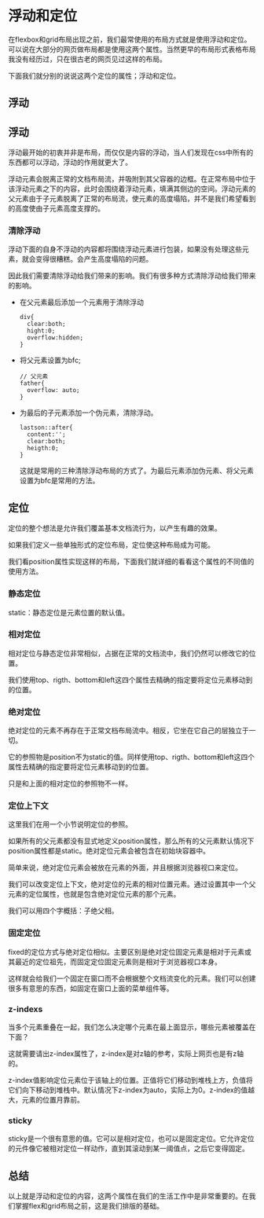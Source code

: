 # 浮动和定位

在flexbox和grid布局出现之前，我们最常使用的布局方式就是使用浮动和定位。可以说在大部分的网页做布局都是使用这两个属性。当然更早的布局形式表格布局我没有经历过，只在很古老的网页见过这样的布局。

下面我们就分别的说说这两个定位的属性；浮动和定位。

## 浮动

## 浮动

浮动最开始的初衷并非是布局，而仅仅是内容的浮动，当人们发现在css中所有的东西都可以浮动，浮动的作用就更大了。

浮动元素会脱离正常的文档布局流，并吸附到其父容器的边框。在正常布局中位于该浮动元素之下的内容，此时会围绕着浮动元素，填满其侧边的空间。浮动元素的父元素由于子元素脱离了正常的布局流，使元素的高度塌陷，并不是我们希望看到的高度使由子元素高度支撑的。


### 清除浮动

浮动下面的自身不浮动的内容都将围绕浮动元素进行包装，如果没有处理这些元素，就会变得很糟糕。会产生高度塌陷的问题。

因此我们需要清除浮动给我们带来的影响。我们有很多种方式清除浮动给我们带来的影响。

* 在父元素最后添加一个元素用于清除浮动
  ```
  div{
    clear:both;
    hight:0;
    overflow:hidden;
  }
  ```

* 将父元素设置为bfc;

  ```
  // 父元素
  father{
    overflow: auto;
  }
  ```

* 为最后的子元素添加一个伪元素，清除浮动。
  ```
  lastson::after{
    content:'';
    clear:both;
    heigth:0;
  }
  ```

  这就是常用的三种清除浮动布局的方式了。为最后元素添加伪元素、将父元素设置为bfc是常用的方法。

## 定位

定位的整个想法是允许我们覆盖基本文档流行为，以产生有趣的效果。

如果我们定义一些单独形式的定位布局，定位使这种布局成为可能。

我们看position属性实现这样的布局，下面我们就详细的看看这个属性的不同值的使用方法。

### 静态定位

static：静态定位是元素位置的默认值。

### 相对定位

相对定位与静态定位非常相似，占据在正常的文档流中，我们仍然可以修改它的位置。

我们使用top、rigth、bottom和left这四个属性去精确的指定要将定位元素移动到的位置。

### 绝对定位

绝对定位的元素不再存在于正常文档布局流中。相反，它坐在它自己的层独立于一切。

它的参照物是position不为static的值。同样使用top、rigth、bottom和left这四个属性去精确的指定要将定位元素移动到的位置。

只是和上面的相对定位的参照物不一样。

### 定位上下文

这里我们在用一个小节说明定位的参照。

如果所有的父元素都没有显式地定义position属性，那么所有的父元素默认情况下position属性都是static。绝对定位元素会被包含在初始块容器中。

简单来说，绝对定位元素会被放在<html>元素的外面，并且根据浏览器视口来定位。

我们可以改变定位上下文，绝对定位的元素的相对位置元素。通过设置其中一个父元素的定位属性，也就是包含绝对定位元素的那个元素。

我们可以用四个字概括：子绝父相。

### 固定定位

fixed的定位方式与绝对定位相似。主要区别是绝对定位固定元素是相对于<html>元素或其最近的定位祖先，而固定定位固定元素则是相对于浏览器视口本身。 

这样就会给我们一个固定在窗口而不会根据整个文档流变化的元素。我们可以创建很多有意思的东西，如固定在窗口上面的菜单组件等。

### z-indexs

当多个元素重叠在一起，我们怎么决定哪个元素在最上面显示，哪些元素被覆盖在下面？

这就需要请出z-index属性了，z-index是对z轴的参考，实际上网页也是有z轴的。

z-index值影响定位元素位于该轴上的位置。正值将它们移动到堆栈上方，负值将它们向下移动到堆栈中。默认情况下z-index为auto，实际上为0。z-index的值越大，元素的位置月靠前。

### sticky

sticky是一个很有意思的值。它可以是相对定位，也可以是固定定位。它允许定位的元件像它被相对定位一样动作，直到其滚动到某一阈值点，之后它变得固定。


## 总结

以上就是浮动和定位的内容，这两个属性在我们的生活工作中是非常重要的。在我们掌握flex和grid布局之前，这是我们排版的基础。





